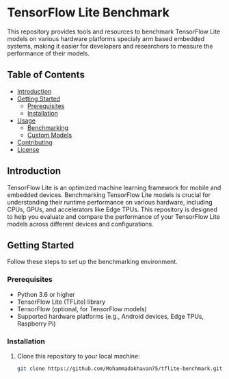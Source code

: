 # TensorFlow Lite Benchmark

<!-- ![TensorFlow Lite Logo](https://www.gstatic.com/webp/gallery/2.jpg) -->

This repository provides tools and resources to benchmark TensorFlow Lite models on various hardware platforms specialy arm based embedded systems, making it easier for developers and researchers to measure the performance of their models.

## Table of Contents
- [Introduction](#introduction)
- [Getting Started](#getting-started)
  - [Prerequisites](#prerequisites)
  - [Installation](#installation)
- [Usage](#usage)
  - [Benchmarking](#benchmarking)
  - [Custom Models](#custom-models)
- [Contributing](#contributing)
- [License](#license)

## Introduction

TensorFlow Lite is an optimized machine learning framework for mobile and embedded devices. Benchmarking TensorFlow Lite models is crucial for understanding their runtime performance on various hardware, including CPUs, GPUs, and accelerators like Edge TPUs. This repository is designed to help you evaluate and compare the performance of your TensorFlow Lite models across different devices and configurations.

## Getting Started

Follow these steps to set up the benchmarking environment.

### Prerequisites

- Python 3.6 or higher
- TensorFlow Lite (TFLite) library
- TensorFlow (optional, for TensorFlow models)
- Supported hardware platforms (e.g., Android devices, Edge TPUs, Raspberry Pi)

### Installation

1. Clone this repository to your local machine:

   ```bash
   git clone https://github.com/Mohammadakhavan75/tflite-benchmark.git
